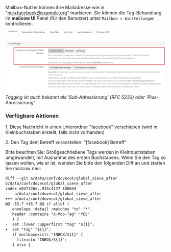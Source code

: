 Mailbox-Nutzer können ihre Mailadresse wie in "me+facebook@example.org" markieren. Sie können die Tag-Behandlung im **mailcow UI** Panel (für den Benutzer) unter `Mailbox > Einstellungen` kontrollieren.
![mailcow mail tagging settings](mailcow-tagging.de.png)

*Tagging ist auch bekannt als 'Sub-Adressierung' (RFC 5233) oder 'Plus-Adressierung'*


### Verfügbare Aktionen

1\. Diese Nachricht in einen Unterordner "facebook" verschieben (wird in Kleinbuchstaben erstellt, falls nicht vorhanden)

2\. Den Tag dem Betreff voranstellen: "[facebook] Betreff"

Bitte beachten Sie: Großgeschriebene Tags werden in Kleinbuchstaben umgewandelt, mit Ausnahme des ersten Buchstabens. Wenn Sie den Tag so lassen wollen, wie er ist, wenden Sie bitte den folgenden Diff an und starten Sie mailcow neu:
```
diff --git a/data/conf/dovecot/global_sieve_after b/data/conf/dovecot/global_sieve_after
index e047136e..933c4137 100644
--- a/data/conf/dovecot/global_sieve_after
+++ b/data/conf/dovecot/global_sieve_after
@@ -15,7 +15,7 @@ if allof (
   envelope :detail :matches "to" "*",
   header :contains "X-Moo-Tag" "YES"
   ) {
-  set :lower :upperfirst "tag" "${1}";
+  set "tag" "${1}";
   if mailboxexists "INBOX/${1}" {
     fileinto "INBOX/${1}";
   } else {
```